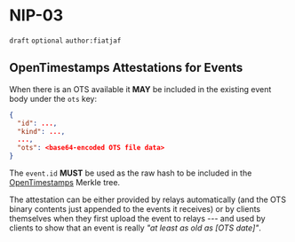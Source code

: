 # NIP-03

`draft` `optional` `author:fiatjaf`

## OpenTimestamps Attestations for Events

When there is an OTS available it **MAY** be included in the existing event body under the `ots` key:

```json
{
  "id": ...,
  "kind": ...,
  ...,
  "ots": <base64-encoded OTS file data>
}
```

The `event.id` **MUST** be used as the raw hash to be included in the [OpenTimestamps](https://opentimestamps.org) Merkle tree.

The attestation can be either provided by relays automatically (and the OTS binary contents just appended to the events it receives) or by clients themselves when they first upload the event to relays --- and used by clients to show that an event is really _"at least as old as [OTS date]"_.
